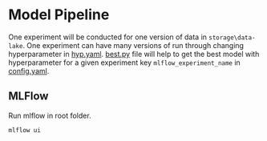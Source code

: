 # Model Pipeline

One experiment will be conducted for one version of data in `storage\data-lake`.
One experiment can have many versions of run through changing hyperparameter in [hyp.yaml](params/hyp.yaml).
[best.py](best.py) file will help to get the best model with hyperparameter for a given experiment key `mlflow_experiment_name` in [config.yaml](params/config.yaml).

## MLFlow
Run mlflow in root folder.
```bash
mlflow ui
```